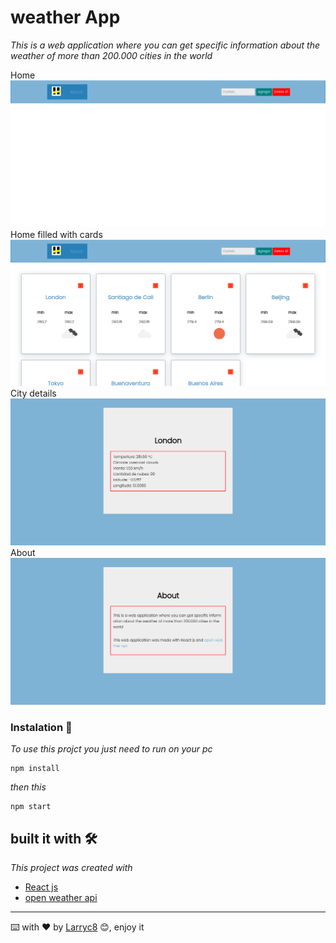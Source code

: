 # weather App

_This is a web application where you can get specific information about the weather of more than 200.000 cities in the world_

Home
![plot](./src/images/ReactApp_home_empty.png)
Home filled with cards
![plot](./src/images/ReactApp_cards.png)
City details
![plot](./src/images/ReactApp_city.png)About
![plot](./src/images/ReactApp_about.png)


### Instalation 🔧

_To use this projct you just need to run on your pc_

```
npm install
```

_then this_

```
npm start
```

## built it with 🛠️

_This project was created with_

* [React js](https://es.reactjs.org/docs/getting-started.html)
* [open weather api](https://openweathermap.org/api)
---
⌨️ with ❤️ by [Larryc8](https://github.com/Villanuevand) 😊, enjoy it
